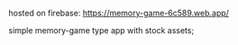 hosted on firebase: https://memory-game-6c589.web.app/

simple memory-game type app with stock assets;
